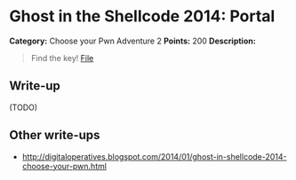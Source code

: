 # Ghost in the Shellcode 2014: Portal

**Category:** Choose your Pwn Adventure 2
**Points:** 200
**Description:**

> Find the key! [File](https://2014.ghostintheshellcode.com/portal-f94ee69683a4275df11707cd4a14f611ce12b5a0)

## Write-up

(TODO)

## Other write-ups

* <http://digitaloperatives.blogspot.com/2014/01/ghost-in-shellcode-2014-choose-your-pwn.html>
